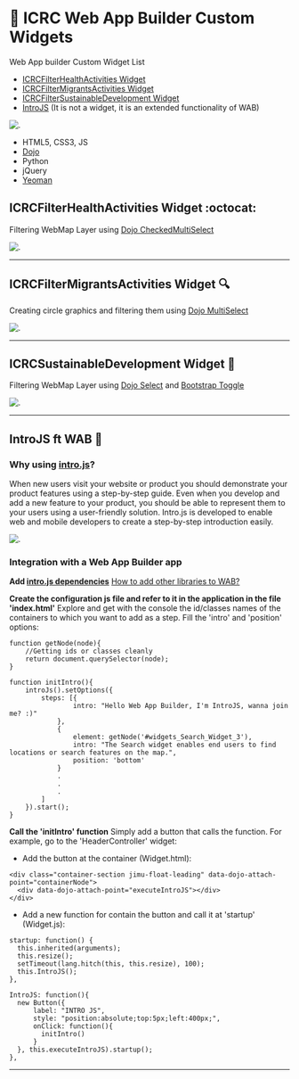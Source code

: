 # :hospital: ICRC Web App Builder Custom Widgets

Web App builder Custom Widget List
- [ICRCFilterHealthActivities Widget](https://github.com/GISupportICRC/Web-App-Builder-Custom-Widgets#filter-widget-octocat)
- [ICRCFilterMigrantsActivities Widget](https://github.com/GISupportICRC/Web-App-Builder-Custom-Widgets/blob/master/README.md#icrcfiltermigrantsactivities-widget-mag)
- [ICRCFilterSustainableDevelopment Widget](https://github.com/GISupportICRC/Web-App-Builder-Custom-Widgets/blob/master/README.md#icrcsustainabledevelopment-widget-seedling)
- [IntroJS](https://github.com/GISupportICRC/Web-App-Builder-Custom-Widgets/blob/master/README.md#introjs-ft-wab-dizzy) (It is not a widget, it is an extended functionality of WAB) 


![.](https://icrc.maps.arcgis.com/sharing/rest/content/items/2cc6d61911724a3c835427436540bb32/data)
- HTML5, CSS3, JS
- [Dojo](https://dojotoolkit.org/reference-guide/1.10/dijit/index.html)
- Python
- jQuery
- [Yeoman](https://github.com/Esri/generator-esri-appbuilder-js) 


## ICRCFilterHealthActivities Widget :octocat:

Filtering WebMap Layer using [Dojo CheckedMultiSelect](https://dojotoolkit.org/reference-guide/1.10/dojox/form/CheckedMultiSelect.html)

![.](https://icrc.maps.arcgis.com/sharing/rest/content/items/c5492ca6217041909d5a9023644f12e2/data)

***

## ICRCFilterMigrantsActivities Widget :mag:

Creating circle graphics and filtering them using [Dojo MultiSelect](https://dojotoolkit.org/reference-guide/1.10/dijit/form/MultiSelect.html)

![.](https://icrc.maps.arcgis.com/sharing/rest/content/items/0420817bc78a4f4f817533fbba189de4/data)

***

## ICRCSustainableDevelopment Widget :seedling:

Filtering WebMap Layer using [Dojo Select](https://dojotoolkit.org/reference-guide/1.10/dijit/form/Select.html) and [Bootstrap Toggle](http://www.bootstraptoggle.com/)

![.](https://icrc.maps.arcgis.com/sharing/rest/content/items/26f999f7241b43d3a8a59f23a79cf6dc/data)

***

## IntroJS ft WAB :dizzy: 
### Why using [intro.js](https://introjs.com/)?
When new users visit your website or product you should demonstrate your product features using a step-by-step guide. Even when you develop and add a new feature to your product, you should be able to represent them to your users using a user-friendly solution. Intro.js is developed to enable web and mobile developers to create a step-by-step introduction easily.

![.](http://adri2c.maps.arcgis.com/sharing/rest/content/items/486a97c81a394212b4a059c80667f275/data)

### Integration with a Web App Builder app

**Add [intro.js dependencies](https://github.com/usablica/intro.js/#introjs-v290)** [How to add other libraries to WAB?](https://developers.arcgis.com/web-appbuilder/sample-code/add-a-third-party-library.htm)

**Create the configuration js file and refer to it in the application in the file 'index.html'**
Explore and get with the console the id/classes names of the containers to which you want to add as a step. Fill the 'intro' and 'position' options:
```
function getNode(node){
    //Getting ids or classes cleanly
    return document.querySelector(node);
}

function initIntro(){
    introJs().setOptions({
        steps: [{
                intro: "Hello Web App Builder, I'm IntroJS, wanna join me? :)"
            },
            {
                element: getNode('#widgets_Search_Widget_3'),
                intro: "The Search widget enables end users to find locations or search features on the map.",
                position: 'bottom'
            }
            .
            .
            .
        ]
    }).start();
}
```
**Call the 'initIntro' function**
Simply add a button that calls the function. For example, go to the 'HeaderController' widget:

- Add the button at the container (Widget.html):

```
<div class="container-section jimu-float-leading" data-dojo-attach-point="containerNode">
  <div data-dojo-attach-point="executeIntroJS"></div>
</div>
```

- Add a new function for contain the button and call it at 'startup' (Widget.js):

```
startup: function() {
  this.inherited(arguments);
  this.resize();
  setTimeout(lang.hitch(this, this.resize), 100);
  this.IntroJS();
},

IntroJS: function(){
  new Button({
      label: "INTRO JS",
      style: "position:absolute;top:5px;left:400px;",
      onClick: function(){
        initIntro()
      }
  }, this.executeIntroJS).startup();
},

```


***
